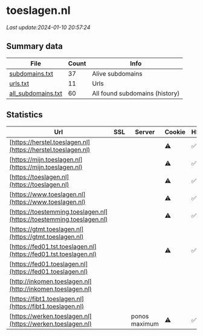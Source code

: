 # toeslagen.nl
*Last update:2024-01-10 20:57:24*
## Summary data
| File       | Count | Info |
|------------|-------|------|
|[subdomains.txt](/data/toeslagen/subdomains.txt)|37|Alive subdomains|
|[urls.txt](/data/toeslagen/urls.txt)|11|Urls|
|[all_subdomains.txt](/data/toeslagen/all_subdomains.txt)|60|All found subdomains (history)|
## Statistics
| Url | SSL | Server | Cookie | HSTS | CSP | XFO | XXP | RP | Tech |
|------------|-------|------|------|------|------|------|------|------|------|
|[https://herstel.toeslagen.nl](https://herstel.toeslagen.nl)| | |:warning: |:white_check_mark: | | |:white_check_mark: |:white_check_mark: |:white_check_mark: |HSTS MySQL PHP WordP...|
|[https://mijn.toeslagen.nl](https://mijn.toeslagen.nl)| | |:warning: |:white_check_mark: | |:white_check_mark: |:white_check_mark: |:white_check_mark: |HSTS|
|[https://toeslagen.nl](https://toeslagen.nl)| | |:warning: |:white_check_mark: | |:warning: |:white_check_mark: |:white_check_mark: |:white_check_mark: |HSTS|
|[https://www.toeslagen.nl](https://www.toeslagen.nl)| | |:warning: |:white_check_mark: | |:warning: |:white_check_mark: |:white_check_mark: |:white_check_mark: |HSTS|
|[https://toestemming.toeslagen.nl](https://toestemming.toeslagen.nl)| | |:warning: |:white_check_mark: | |:white_check_mark: |:white_check_mark: |:white_check_mark: |HSTS|
|[https://gtmt.toeslagen.nl](https://gtmt.toeslagen.nl)| | | | | | | |:white_check_mark: ||
|[https://fed01.tst.toeslagen.nl](https://fed01.tst.toeslagen.nl)| | |:warning: |:white_check_mark: | | |:white_check_mark: |:white_check_mark: |:white_check_mark: |HSTS|
|[https://fed01.toeslagen.nl](https://fed01.toeslagen.nl)| | | | | | | |:white_check_mark: |HSTS|
|[http://inkomen.toeslagen.nl](http://inkomen.toeslagen.nl)| | | | | | | |:white_check_mark: |F5 BigIP|
|[https://fibt1.toeslagen.nl](https://fibt1.toeslagen.nl)| | | | | | | |:white_check_mark: ||
|[https://werken.toeslagen.nl](https://werken.toeslagen.nl)| |ponos maximum|:warning: |:white_check_mark: | |:warning: |:white_check_mark: |:white_check_mark: |:white_check_mark: |HSTS|